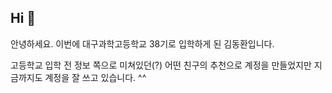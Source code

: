 ## Hi 👋

안녕하세요. 이번에 대구과학고등학교 38기로 입학하게 된 김동환입니다. 

고등학교 입학 전 정보 쪽으로 미쳐있던(?) 어떤 친구의 추천으로 계정을 만들었지만 지금까지도 계정을 잘 쓰고 있습니다. ^^

